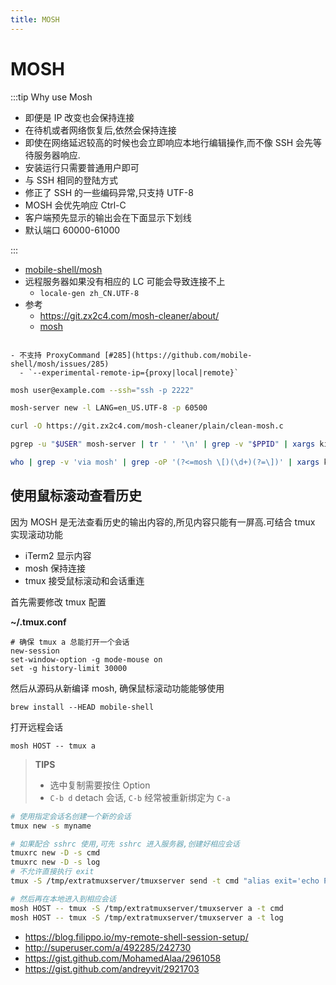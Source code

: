 ```yaml
---
title: MOSH
---
```


# MOSH

:::tip Why use Mosh

- 即便是 IP 改变也会保持连接
- 在待机或者网络恢复后,依然会保持连接
- 即使在网络延迟较高的时候也会立即响应本地行编辑操作,而不像 SSH 会先等待服务器响应.
- 安装运行只需要普通用户即可
- 与 SSH 相同的登陆方式
- 修正了 SSH 的一些编码异常,只支持 UTF-8
- MOSH 会优先响应 Ctrl-C
- 客户端预先显示的输出会在下面显示下划线
- 默认端口 60000-61000

:::

- [mobile-shell/mosh](https://github.com/mobile-shell/mosh)
- 远程服务器如果没有相应的 LC 可能会导致连接不上
  - `locale-gen zh_CN.UTF-8`
- 参考
  - https://git.zx2c4.com/mosh-cleaner/about/
  - [mosh](https://mosh.mit.edu/)

```caution

- 不支持 ProxyCommand [#285](https://github.com/mobile-shell/mosh/issues/285)
  - `--experimental-remote-ip={proxy|local|remote}`

```

```bash
mosh user@example.com --ssh="ssh -p 2222"

mosh-server new -l LANG=en_US.UTF-8 -p 60500
```

```bash
curl -O https://git.zx2c4.com/mosh-cleaner/plain/clean-mosh.c
```

```bash
pgrep -u "$USER" mosh-server | tr ' ' '\n' | grep -v "$PPID" | xargs kill

who | grep -v 'via mosh' | grep -oP '(?<=mosh \[)(\d+)(?=\])' | xargs kill
```

## 使用鼠标滚动查看历史

因为 MOSH 是无法查看历史的输出内容的,所见内容只能有一屏高.可结合 tmux 实现滚动功能

- iTerm2 显示内容
- mosh 保持连接
- tmux 接受鼠标滚动和会话重连

首先需要修改 tmux 配置

**~/.tmux.conf**

```
# 确保 tmux a 总能打开一个会话
new-session
set-window-option -g mode-mouse on
set -g history-limit 30000
```

然后从源码从新编译 mosh, 确保鼠标滚动功能能够使用

```
brew install --HEAD mobile-shell
```

打开远程会话

```
mosh HOST -- tmux a
```

> **TIPS**
>
> - 选中复制需要按住 Option
> - `C-b d` detach 会话, `C-b` 经常被重新绑定为 `C-a`

```bash
# 使用指定会话名创建一个新的会话
tmux new -s myname

# 如果配合 sshrc 使用,可先 sshrc 进入服务器,创建好相应会话
tmuxrc new -D -s cmd
tmuxrc new -D -s log
# 不允许直接执行 exit
tmux -S /tmp/extratmuxserver/tmuxserver send -t cmd "alias exit='echo Please do not exit,use [CTRL-A+D] to detach from this session, if you really want to exit, use [command exit] instead'" ENTER

# 然后再在本地进入到相应会话
mosh HOST -- tmux -S /tmp/extratmuxserver/tmuxserver a -t cmd
mosh HOST -- tmux -S /tmp/extratmuxserver/tmuxserver a -t log
```

- https://blog.filippo.io/my-remote-shell-session-setup/
- http://superuser.com/a/492285/242730
- https://gist.github.com/MohamedAlaa/2961058
- https://gist.github.com/andreyvit/2921703
